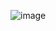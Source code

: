 ![image](https://user-images.githubusercontent.com/33195517/189420844-5600ecdd-cc61-4afd-a5a8-c8e985f27981.png)

